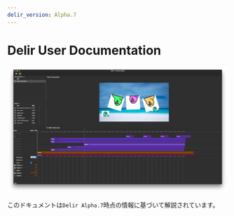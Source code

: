 ```yaml
---
delir_version: Alpha.7
---
```


# Delir User Documentation

![screenshot](./assets/screenshot.png)

このドキュメントは`Delir Alpha.7`時点の情報に基づいて解説されています。
